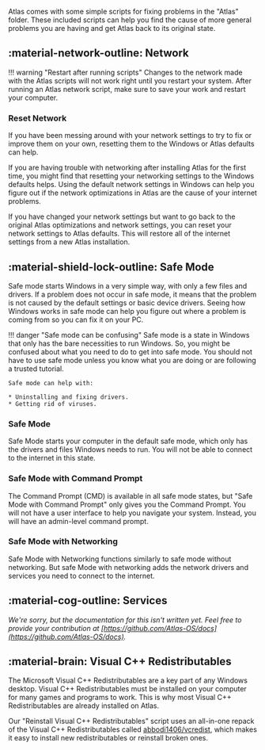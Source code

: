 Atlas comes with some simple scripts for fixing problems in the "Atlas" folder. These included scripts can help you find the cause of more general problems you are having and get Atlas back to its original state.

## :material-network-outline: Network

!!! warning "Restart after running scripts"
    Changes to the network made with the Atlas scripts will not work right until you restart your system. After running an Atlas network script, make sure to save your work and restart your computer.

### Reset Network

If you have been messing around with your network settings to try to fix or improve them on your own, resetting them to the Windows or Atlas defaults can help.

If you are having trouble with networking after installing Atlas for the first time, you might find that resetting your networking settings to the Windows defaults helps. Using the default network settings in Windows can help you figure out if the network optimizations in Atlas are the cause of your internet problems.

If you have changed your network settings but want to go back to the original Atlas optimizations and network settings, you can reset your network settings to Atlas defaults. This will restore all of the internet settings from a new Atlas installation.

## :material-shield-lock-outline: Safe Mode

Safe mode starts Windows in a very simple way, with only a few files and drivers. If a problem does not occur in safe mode, it means that the problem is not caused by the default settings or basic device drivers. Seeing how Windows works in safe mode can help you figure out where a problem is coming from so you can fix it on your PC.

!!! danger "Safe mode can be confusing"
    Safe mode is a state in Windows that only has the bare necessities to run Windows. So, you might be confused about what you need to do to get into safe mode. You should not have to use safe mode unless you know what you are doing or are following a trusted tutorial.

    Safe mode can help with:

    * Uninstalling and fixing drivers.
    * Getting rid of viruses.

### Safe Mode

Safe Mode starts your computer in the default safe mode, which only has the drivers and files Windows needs to run. You will not be able to connect to the internet in this state.

### Safe Mode with Command Prompt

The Command Prompt (CMD) is available in all safe mode states, but "Safe Mode with Command Prompt" only gives you the Command Prompt. You will not have a user interface to help you navigate your system. Instead, you will have an admin-level command prompt.

### Safe Mode with Networking

Safe Mode with Networking functions similarly to safe mode without networking. But safe Mode with networking adds the network drivers and services you need to connect to the internet.

## :material-cog-outline: Services

*We're sorry, but the documentation for this isn't written yet. Feel free to provide your contribution at [https://github.com/Atlas-OS/docs](https://github.com/Atlas-OS/docs).*

## :material-brain: Visual C++ Redistributables

The Microsoft Visual C++ Redistributables are a key part of any Windows desktop. Visual C++ Redistributables must be installed on your computer for many games and programs to work. This is why most Visual C++ Redistributables are already installed on Atlas.

Our "Reinstall Visual C++ Redistributables" script uses an all-in-one repack of the Visual C++ Redistributables called [abbodi1406/vcredist](https://github.com/abbodi1406/vcredist), which makes it easy to install new redistributables or reinstall broken ones.
